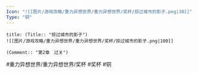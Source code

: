 ```yaml
---
Icon: "![[图片/游戏攻略/重力异想世界/重力异想世界/奖杯/掠过城市的影子.png|30]]"
Type: "铜"
---
```

```ad-common-bronze-trophy
title: (Title:: "掠过城市的影子")
![[图片/游戏攻略/重力异想世界/重力异想世界/奖杯/掠过城市的影子.png|100]]

(Comment:: "第2章　过关")
```

#重力异想世界/重力异想世界/奖杯 #奖杯 #铜
